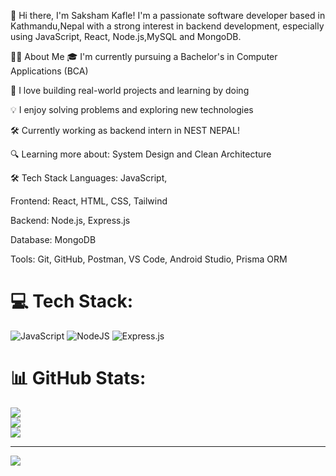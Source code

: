 👋 Hi there, I'm Saksham Kafle!
I'm a passionate software developer based in Kathmandu,Nepal with a strong interest in backend development, especially using JavaScript, React, Node.js,MySQL and MongoDB.

🧑‍💻 About Me
🎓 I'm currently pursuing a Bachelor's in Computer Applications (BCA)

💼 I love building real-world projects and learning by doing

💡 I enjoy solving problems and exploring new technologies

🛠️ Currently working as backend intern in NEST NEPAL!

🔍 Learning more about: System Design and Clean Architecture

🛠️ Tech Stack
Languages: JavaScript,

Frontend: React, HTML, CSS, Tailwind

Backend: Node.js, Express.js

Database: MongoDB

Tools: Git, GitHub, Postman, VS Code, Android Studio, Prisma ORM


# 💻 Tech Stack:
![JavaScript](https://img.shields.io/badge/javascript-%23323330.svg?style=for-the-badge&logo=javascript&logoColor=%23F7DF1E) ![NodeJS](https://img.shields.io/badge/node.js-6DA55F?style=for-the-badge&logo=node.js&logoColor=white) ![Express.js](https://img.shields.io/badge/express.js-%23404d59.svg?style=for-the-badge&logo=express&logoColor=%2361DAFB)
# 📊 GitHub Stats:
![](https://github-readme-stats.vercel.app/api?username=saksham477&theme=dark&hide_border=false&include_all_commits=true&count_private=true)<br/>
![](https://nirzak-streak-stats.vercel.app/?user=saksham477&theme=dark&hide_border=false)<br/>
![](https://github-readme-stats.vercel.app/api/top-langs/?username=saksham477&theme=dark&hide_border=false&include_all_commits=true&count_private=true&layout=compact)

---
[![](https://visitcount.itsvg.in/api?id=saksham477&icon=0&color=0)](https://visitcount.itsvg.in)

<!-- Proudly created with GPRM ( https://gprm.itsvg.in ) -->

